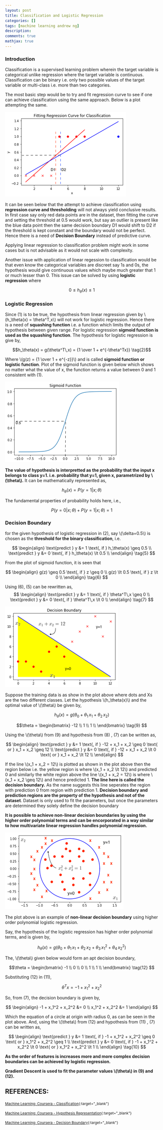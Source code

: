 ```yaml
---
layout: post
title: Classification and Logistic Regression
categories: []
tags: [machine learning andrew ng]
description:
comments: true
mathjax: true
---
```


### Introduction
Classification is a supervised learning problem wherein the target variable is categorical unlike regression where the target variable is continuous. Classification can be binary i.e. only two possible values of the target variable or multi-class i.e. more than two categories.

The most basic step would be to try and fit regression curve to see if one can achieve classification using the same approach. Below is a plot attempting the same.

![Regression Fit for Classification](/assets/2017-08-31-classification-and-representation/fig-1-regression-for-classification.png?raw=true)

It can be seen below that the attempt to achieve classification using **regression curve and thresholding** will not always yield conclusive results.
In first case say only red data points are in the dataset, then fitting the curve and setting the threshold at 0.5 would work, but say an outlier is present like the blue data point then the same decision boundary D1 would shift to D2 if the threshold is kept constant and the boundary would not be perfect. Hence there is a need of **Decision Boundary** instead of predictive curve.

Applying linear regression to classification problem might work in some cases but is not advisable as it would not scale with complexity.

Another issue with application of linear regession to classification would be that even know the categorical variables are discreet say 1s and 0s, the hypothesis would give continuous values which maybe much greater that 1 or much lesser than 0. This issue can be solved by using **logistic regression** where 

$$0 \leq h_\theta(x) \leq 1 \tag{1}$$

### Logistic Regression

Since (1) is to be true, the hypothesis from linear regression given by \\(h_\theta(x) = \theta^T\,x\\) will not work for logistic regression. Hence there is a need of **squashing function** i.e. a function which limits the output of hypothesis between given range. For logistic regression **sigmoid function is used as the squashing function**. The hypothesis for logistic regression is give by,

$$h_\theta(x) = g(\theta^T\,x) = {1 \over 1 + e^{-\theta^Tx}} \tag{2}$$ 

Where \\(g(z) = {1 \over 1 + e^{-z}}\\) and is called **sigmoid function or logistic function**. Plot of the sigmoid function is given below which shows no matter what the value of x, the function returns a value between 0 and 1 consistent with (1).

![Sigmoid Plot](/assets/2017-08-31-classification-and-representation/fig-2-sigmoid-plot.png?raw=true)

**The value of hypothesis is interpretted as the probability that the input x belongs to class y=1. i.e. probability that y=1, given x, parametrized by \\(\theta\\).** It can be mathematically represented as,

$$h_\theta(x) = P(y=1|x;\theta) \tag{3}$$

The fundamental properties of probability holds here, i.e.,

$$P(y=0|x;\theta) + P(y=1|x;\theta) = 1 \tag{4}$$

### Decision Boundary

for the given hypothesis of logistic regression in (2), say \\(\delta=0.5\\) is chosen as the **threshold for the binary classification**, i.e. 

$$
  \begin{align}
    \text{predict } y &= 1 \text{, if } h_\theta(x) \geq 0.5 \\
    \text{predict } y &= 0 \text{, if } h_\theta(x) \lt 0.5 \\
  \end{align}
  \tag{5}
$$

From the plot of sigmoid function, it is seen that

$$
  \begin{align}
    g(z) \geq 0.5 \text{, if } z \geq 0 \\
    g(z) \lt 0.5 \text{, if } z \lt 0 \\
  \end{align}
  \tag{6}
$$

Using (6), (5) can be rewritten as,
$$
  \begin{align}
    \text{predict } y &= 1 \text{, if } \theta^T\,x \geq 0 \\
    \text{predict } y &= 0 \text{, if } \theta^T\,x \lt 0 \\
  \end{align}
  \tag{7}
$$

![Decision Boundary](/assets/2017-08-31-classification-and-representation/fig-3-decision-boundary.png?raw=true)

Suppose the training data is as show in the plot above where dots and Xs are the two different classes. Let the hypothesis \\(h_\theta(x)\\) and the optimal value of \\(\theta\\) be given by,

$$h_\theta(x) = g(\theta_0 + \theta_1\,x_1 + \theta_2\,x_2)\tag{8}$$

$$\theta = 
  \begin{bmatrix}
    -12 \\ 1 \\ 1 \\
  \end{bmatrix}
  \tag{9}
$$

Using the \\(\theta\\) from (9) and hypothesis from (8) , (7) can be written as,

$$
  \begin{align}
    \text{predict } y &= 1 \text{, if } -12 + x_1 + x_2 \geq 0 \text{ or } x_1 + x_2 \geq 12 \\
    \text{predict } y &= 0 \text{, if } -12 + x_1 + x_2 \lt 0 \text{ or } x_1 + x_2 \lt 12 \\
  \end{align}
$$

If the line \\(x_1 + x_2 = 12\\) is plotted as shown in the plot above then the region below i.e. the yellow region is where \\(x_1 + x_2 \lt 12\\) and predicted 0 and similarly the white region above the line \\(x_1 + x_2 = 12\\) is where \\(x_1 + x_2 \geq 12\\) and hence predicted 1. **The line here is called the decision boundary.** As the name suggests this line seperates the region with prediction 0 from region with prediction 1. **Decision boundary and prediction regions are the property of the hypothesis and not of the dataset**. Dataset is only used to fit the parameters, but once the parameters are determined they solely define the decision boundary

**It is possible to achieve non-linear decision boundaries by using the higher order polynomial terms and can be encorporated in a way similar to how multivariate linear regression handles polynomial regression.**

![Non-Linear Decision Boundary](/assets/2017-08-31-classification-and-representation/fig-4-non-linear-decision-boundary.png?raw=true)

The plot above is an example of **non-linear decision boundary** using higher order polynomial logistic regression.

Say, the hypothesis of the logistic regression has higher order polynomial terms, and is given by, 

$$h_\theta(x) = g(\theta_0 + \theta_1\,x_1 + \theta_2\,x_2 + \theta_3\,x_1^2 + \theta_4\,x_2^2) \tag{11}$$

The, \\(\theta\\) given below would form an apt decision boundary,

$$\theta = 
  \begin{bmatrix}
    -1 \\ 0 \\ 0 \\ 1 \\ 1 \\
  \end{bmatrix} \tag{12}
$$

Substituting (12) in (11), 

$$\theta^T x = -1 + x_1^2 + x_2^2$$

So, from (7), the decision boundary is given by, 

$$
  \begin{align}
    -1 + x_1^2 + x_2^2 &= 0 \\
    x_1^2 + x_2^2 &= 1
  \end{align}
$$

Which the equation of a circle at origin with radius 0, as can be seen in the plot above. And, using the \\(\theta\\) from (12) and hypothesis from (11) , (7) can be written as,

$$
  \begin{align}
    \text{predict } y &= 1 \text{, if } -1 + x_1^2 + x_2^2 \geq 0 \text{ or } x_1^2 + x_2^2 \geq 1 \\
    \text{predict } y &= 0 \text{, if } -1 + x_1^2 + x_2^2 \lt 0 \text{ or } x_1^2 + x_2^2 \lt 1 \\
  \end{align}
  \tag{10}
$$

**As the order of features is increases more and more complex decision boundaries can be achieved by logistic regression.**

**Gradient Descent is used to fit the parameter values \\(\theta\\) in (9) and (12).**

## REFERENCES:

<small>[Machine Learning: Coursera - Classification](https://www.coursera.org/learn/machine-learning/lecture/wlPeP/classification){:target="_blank"}</small>

<small>[Machine Learning: Coursera - Hypothesis Representation](https://www.coursera.org/learn/machine-learning/lecture/RJXfB/hypothesis-representation){:target="_blank"}</small>


<small>[Machine Learning: Coursera - Decision Boundary](https://www.coursera.org/learn/machine-learning/lecture/WuL1H/decision-boundary){:target="_blank"}</small>
